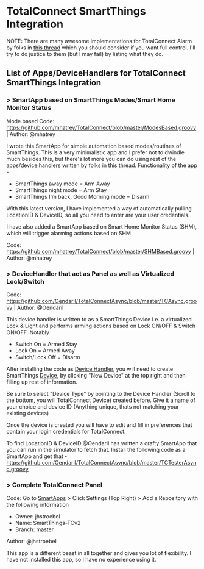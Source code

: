 # TotalConnect SmartThings Integration

NOTE: There are many awesome implementations for TotalConnect Alarm by folks in [this thread](https://community.smartthings.com/t/new-app-integration-with-honeywell-totalconnect-alarm-monitoring-system/21248/572) which you should consider if you want full control. I'll try to do justice to them (but I may fail) by listing what they do.

## List of Apps/DeviceHandlers for TotalConnect SmartThings Integration

### > SmartApp based on SmartThings Modes/Smart Home Monitor Status
Mode based Code: https://github.com/mhatrey/TotalConnect/blob/master/ModesBased.groovy | Author: @mhatrey

I wrote this SmartApp for simple automation based modes/routines of SmartThings. This is a very minimalistic app and I prefer not to dwindle much besides this, but there's lot more you can do using rest of the apps/device handlers written by folks in this thread. Functionality of the app - 

- SmartThings away mode = Arm Away
- SmartThings night mode = Arm Stay
- SmartThings I'm back, Good Morning mode = Disarm

With this latest version,  I have implemented a way of automatically pulling LocationID & DeviceID, so all you need to enter are your user credentials.

I have also added a SmartApp based on Smart Home Monitor Status (SHM), which will trigger alarming actions based on SHM

Code: https://github.com/mhatrey/TotalConnect/blob/master/SHMBased.groovy | Author: @mhatrey 

### > DeviceHandler that act as Panel as well as Virtualized Lock/Switch
Code: https://github.com/Oendaril/TotalConnectAsync/blob/master/TCAsync.groovy | Author: @Oendaril 

This device handler is written to as a SmartThings Device i.e. a virtualized Lock & Light and performs arming actions based on Lock ON/OFF & Switch ON/OFF. Notably

- Switch On = Armed Stay
- Lock On = Armed Away
- Switch/Lock Off = Disarm

After installing the code as [Device Handler](https://graph.api.smartthings.com/ide/devices), you will need to create SmartThings [Device](https://graph.api.smartthings.com/device/list), by clicking "New Device" at the top right and then filling up rest of information. 

Be sure to select "Device Type" by pointing to the Device Handler (Scroll to the bottom, you will TotalConnect Device) created before. Give it a name of your choice and device ID (Anything unique, thats not matching your existing devices)

Once the device is created you will have to edit and fill in preferences that contain your login credentials for TotalConnect. 

To find LocationID & DeviceID @Oendaril has written a crafty SmartApp that you can run in the simulator to fetch that. Install the following code as a SmartApp and get that - https://github.com/Oendaril/TotalConnectAsync/blob/master/TCTesterAsync.groovy

### > Complete TotalConnect Panel
Code: Go to [SmartApps](https://graph.api.smartthings.com/ide/apps) > Click Settings (Top Right) > Add a Repository with the following information 
- Owner: jhstroebel
- Name: SmartThings-TCv2
- Branch: master

Author: @jhstroebel
 
This app is a different beast in all together and gives you lot of flexibility. I have not installed this app, so I have no experience using it.

